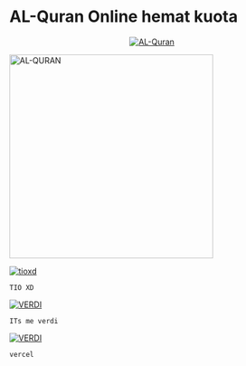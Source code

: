 # AL-Quran Online hemat kuota


<p align="center">
  <a href="https://ibb.co/QQX130c"><img src="http://readme-typing-svg.herokuapp.com?color=1C71FA&center=true&vCenter=true&multiline=false&lines='aasalamulaikum+wr.wb+ini+sc.;alquran+untuk+blajar." alt="AL-Quran">
</p>
<img src="https://telegra.ph/file/4d25b7175f881efa97d81.png" alt="AL-QURAN" width="360" />


[![tioxd](https://github.com/BOTCAHX.png?size=100)](https://github.com/BOTCAHX) </p>  `TIO XD`  </p>
 
[![VERDI](https://github.com/verdihatorou.png?size=100)](https://github.com/verdihatorou) </p>  `ITs me verdi`  </p>
[![VERDI](https://vercel.app/login.png?size=150)](https://vercel.app/) </p>  `vercel`  </p>
